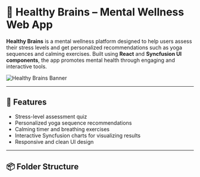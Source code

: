 # 🧠 Healthy Brains – Mental Wellness Web App

**Healthy Brains** is a mental wellness platform designed to help users assess their stress levels and get personalized recommendations such as yoga sequences and calming exercises. Built using **React** and **Syncfusion UI components**, the app promotes mental health through engaging and interactive tools.

![Healthy Brains Banner](./assets/banner.png)

---

## 🚀 Features

- Stress-level assessment quiz
- Personalized yoga sequence recommendations
- Calming timer and breathing exercises
- Interactive Syncfusion charts for visualizing results
- Responsive and clean UI design

---

## 📦 Folder Structure
